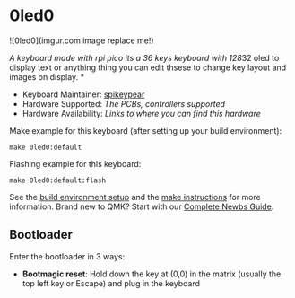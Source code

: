 # 0led0

![0led0](imgur.com image replace me!)

*A keyboard made with rpi pico its a 36 keys keyboard with 128*32 oled to display text or anything thing you can edit thsese to change key layout and images on display. *

* Keyboard Maintainer: [spikeypear](https://github.com/meowchao)
* Hardware Supported: *The PCBs, controllers supported*
* Hardware Availability: *Links to where you can find this hardware*

Make example for this keyboard (after setting up your build environment):

    make 0led0:default

Flashing example for this keyboard:

    make 0led0:default:flash

See the [build environment setup](https://docs.qmk.fm/#/getting_started_build_tools) and the [make instructions](https://docs.qmk.fm/#/getting_started_make_guide) for more information. Brand new to QMK? Start with our [Complete Newbs Guide](https://docs.qmk.fm/#/newbs).

## Bootloader

Enter the bootloader in 3 ways:

* **Bootmagic reset**: Hold down the key at (0,0) in the matrix (usually the top left key or Escape) and plug in the keyboard
